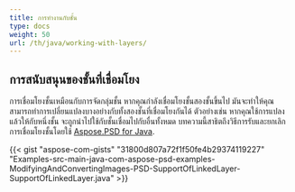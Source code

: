 ```yaml
---
title: การทำงานกับชั้น
type: docs
weight: 50
url: /th/java/working-with-layers/
---
```



## **การสนับสนุนของชั้นที่เชื่อมโยง**
การเชื่อมโยงชั้นเหมือนกับการจัดกลุ่มชั้น หากคุณกำลังเชื่อมโยงชั้นสองชั้นขึ้นไป มันจะทำให้คุณสามารถทำการเปลี่ยนแปลงบางอย่างกับทั้งสองชั้นที่เชื่อมโยงกันได้ ตัวอย่างเช่น หากคุณใช้การแปลงแล้วให้กับหนึ่งชั้น จะถูกนำไปใช้กับชั้นเชื่อมไปกับอื่นทั้งหมด บทความนี้สาธิตถึงวิธีการรับและยกเลิกการเชื่อมโยงชั้นโดยใช้ [Aspose.PSD for Java](https://products.aspose.com/psd/java).



{{< gist "aspose-com-gists" "31800d807a72f1f50fe4b29374119227" "Examples-src-main-java-com-aspose-psd-examples-ModifyingAndConvertingImages-PSD-SupportOfLinkedLayer-SupportOfLinkedLayer.java" >}}


